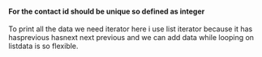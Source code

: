 #### For the contact id  should be unique so defined as integer
To print all the data we need iterator here i use list iterator because it has hasprevious hasnext next previous and we can add data while looping on listdata is so flexible.